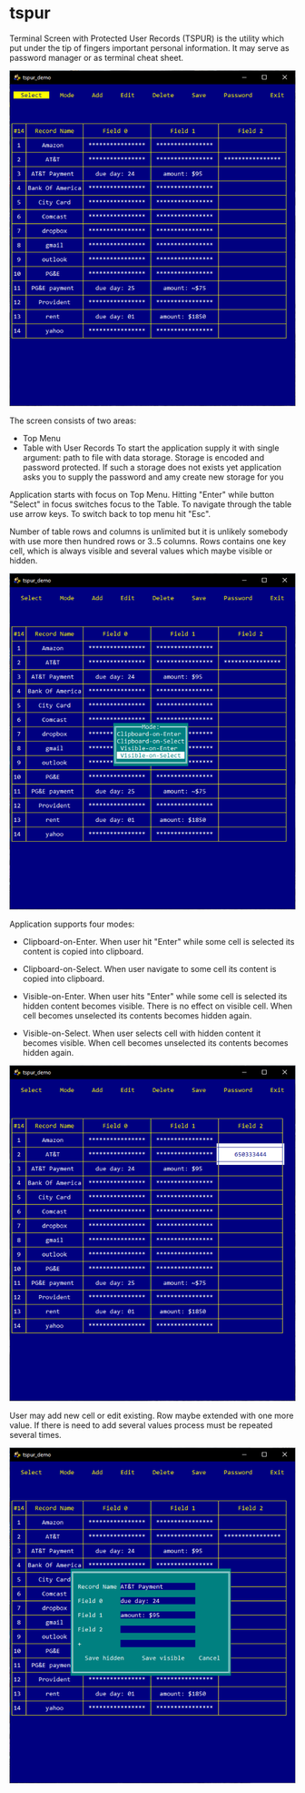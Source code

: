 # tspur

Terminal Screen with Protected User Records (TSPUR) is the utility which put under the tip of fingers important personal information. It may serve as password manager or as terminal cheat sheet.  

![TSPUR](./images/tspur.png)

The screen consists of two areas:
* Top Menu
* Table with User Records
To start the application supply it with single argument: path to file with data storage. Storage is encoded and password protected. If such a storage does not exists yet application asks you to supply the password and amy create new storage for you

Application starts with focus on Top Menu. Hitting "Enter" while button "Select" in focus switches focus to the Table.
To navigate through the table use arrow keys. To switch back to top menu hit "Esc".

Number of table rows and columns is unlimited but it is unlikely somebody with use more then hundred rows or 3..5 columns. 
Rows contains one key cell, which is always visible and several values which maybe visible or hidden.


![TSPUR_MODE](./images/tspur_mode.png)

Application supports four modes:
* Clipboard-on-Enter. When user hit "Enter" while some cell is selected its content is copied into clipboard.

* Clipboard-on-Select. When user navigate to some cell its content is copied into clipboard.

* Visible-on-Enter. When user hits "Enter" while some cell is selected its hidden content becomes visible. There is no effect on visible cell. When cell becomes unselected its contents becomes hidden again. 

* Visible-on-Select. When user selects cell with hidden content it becomes visible. When cell becomes unselected its contents becomes hidden again. 

![TSPUR_SELECT](./images/tspur_select.png)

User may add new cell or edit existing. Row maybe extended with one more value. If there is need to add several values process must be repeated several times.

![TSPUR_EDIT](./images/tspur_edit.png)





